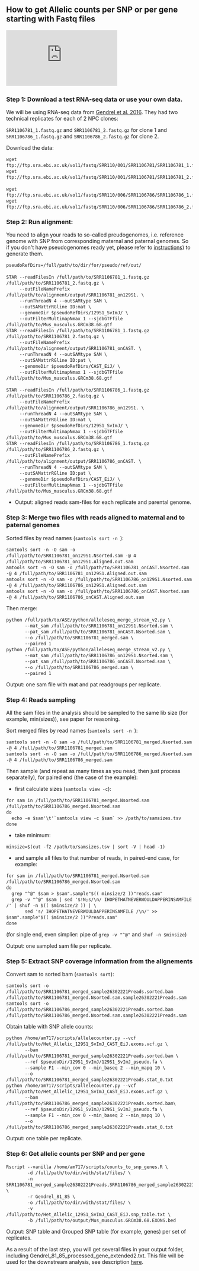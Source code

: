 ## How to get Allelic counts per SNP or per gene starting with Fastq files

![scheme](https://github.com/gimelbrantlab/ASE/blob/master/markdown/pipeline_alignment.pdf)

### Step 1: Download a test RNA-seq data or use your own data.

We will be using RNA-seq data from [Gendrel et al. 2016](https://www.ncbi.nlm.nih.gov/pubmed/27101886). They had two technical replicates for each of 2 NPC clones: 

`SRR1106781_1.fastq.gz` and `SRR1106781_2.fastq.gz` for clone 1 and `SRR1106786_1.fastq.gz` and `SRR1106786_2.fastq.gz` for clone 2.

Download the data:

```
wget ftp://ftp.sra.ebi.ac.uk/vol1/fastq/SRR110/001/SRR1106781/SRR1106781_1.fastq.gz 
wget ftp://ftp.sra.ebi.ac.uk/vol1/fastq/SRR110/001/SRR1106781/SRR1106781_2.fastq.gz

wget ftp://ftp.sra.ebi.ac.uk/vol1/fastq/SRR110/006/SRR1106786/SRR1106786_1.fastq.gz
wget ftp://ftp.sra.ebi.ac.uk/vol1/fastq/SRR110/006/SRR1106786/SRR1106786_2.fastq.gz
```
### Step 2: Run alignment:

You need to align your reads to so-called preudogenomes, i.e. reference genome with SNP from corresponding maternal and paternal genomes. So if you don't have pseudogenomes ready yet, please refer to [instructions](https://github.com/gimelbrantlab/ASE/blob/master/GenomePreparation.md)) to generate them.

```
pseudoRefDirs=/full/path/to/dir/for/pseudo/ref/out/

STAR --readFilesIn /full/path/to/SRR1106781_1.fastq.gz /full/path/to/SRR1106781_2.fastq.gz \
     --outFileNamePrefix /full/path/to/alignment/output/SRR1106781_on129S1. \
     --runThreadN 4 --outSAMtype SAM \
     --outSAMattrRGline ID:mat \
     --genomeDir $pseudoRefDirs/129S1_SvImJ/ \
     --outFilterMultimapNmax 1 --sjdbGTFfile /full/path/to/Mus_musculus.GRCm38.68.gtf
STAR --readFilesIn /full/path/to/SRR1106781_1.fastq.gz /full/path/to/SRR1106781_2.fastq.gz \
     --outFileNamePrefix /full/path/to/alignment/output/SRR1106781_onCAST. \
     --runThreadN 4 --outSAMtype SAM \
     --outSAMattrRGline ID:pat \
     --genomeDir $pseudoRefDirs/CAST_EiJ/ \
     --outFilterMultimapNmax 1 --sjdbGTFfile /full/path/to/Mus_musculus.GRCm38.68.gtf
     
STAR --readFilesIn /full/path/to/SRR1106786_1.fastq.gz /full/path/to/SRR1106786_2.fastq.gz \
     --outFileNamePrefix /full/path/to/alignment/output/SRR1106786_on129S1. \
     --runThreadN 4 --outSAMtype SAM \
     --outSAMattrRGline ID:mat \
     --genomeDir $pseudoRefDirs/129S1_SvImJ/ \
     --outFilterMultimapNmax 1 --sjdbGTFfile /full/path/to/Mus_musculus.GRCm38.68.gtf
STAR --readFilesIn /full/path/to/SRR1106786_1.fastq.gz /full/path/to/SRR1106786_2.fastq.gz \
     --outFileNamePrefix /full/path/to/alignment/output/SRR1106786_onCAST. \
     --runThreadN 4 --outSAMtype SAM \
     --outSAMattrRGline ID:pat \
     --genomeDir $pseudoRefDirs/CAST_EiJ/ \
     --outFilterMultimapNmax 1 --sjdbGTFfile /full/path/to/Mus_musculus.GRCm38.68.gtf
```

* Output: aligned reads sam-files for each replicate and parental genome.

### Step 3: Merge two files with reads aligned to maternal and to paternal genomes

Sorted files by read names (`samtools sort -n `):
```
samtools sort -n -O sam -o /full/path/to/SRR1106781_on129S1.Nsorted.sam -@ 4 /full/path/to/SRR1106781_on129S1.Aligned.out.sam
amtools sort -n -O sam -o /full/path/to/SRR1106781_onCAST.Nsorted.sam -@ 4 /full/path/to/SRR1106781_on129S1.Aligned.out.sam
amtools sort -n -O sam -o /full/path/to/SRR1106786_on129S1.Nsorted.sam -@ 4 /full/path/to/SRR1106786_on129S1.Aligned.out.sam
amtools sort -n -O sam -o /full/path/to/SRR1106786_onCAST.Nsorted.sam -@ 4 /full/path/to/SRR1106786_onCAST.Aligned.out.sam
```
Then merge:
```
python /full/path/to/ASE/python/alleleseq_merge_stream_v2.py \ 
       --mat_sam /full/path/to/SRR1106781_on129S1.Nsorted.sam \
       --pat_sam /full/path/to/SRR1106781_onCAST.Nsorted.sam \
       --o /full/path/to/SRR1106781_merged.sam \
       --paired 1
python /full/path/to/ASE/python/alleleseq_merge_stream_v2.py \ 
       --mat_sam /full/path/to/SRR1106786_on129S1.Nsorted.sam \
       --pat_sam /full/path/to/SRR1106786_onCAST.Nsorted.sam \
       --o /full/path/to/SRR1106786_merged.sam \
       --paired 1
```
Output: one sam file with mat and pat readgroups per replicate.

### Step 4: Reads sampling

All the sam files in the analysis should be sampled to the same lib size (for example, min(sizes)), see paper for reasoning.

Sort merged files by read names (`samtools sort -n `):
```
samtools sort -n -O sam -o /full/path/to/SRR1106781_merged.Nsorted.sam -@ 4 /full/path/to/SRR1106781_merged.sam
samtools sort -n -O sam -o /full/path/to/SRR1106786_merged.Nsorted.sam -@ 4 /full/path/to/SRR1106786_merged.sam
```
Then sample (and repeat as many times as you nead, then just process separatelly), for paired end (the case of the example):
* first calculate sizes (`samtools view -c`):
```
for sam in /full/path/to/SRR1106781_merged.Nsorted.sam /full/path/to/SRR1106786_merged.Nsorted.sam
do
  echo -e $sam'\t'`samtools view -c $sam` >> /path/to/samsizes.tsv
done
```

* take minimum: 

```
minsize=$(cut -f2 /path/to/samsizes.tsv | sort -V | head -1)
```

* and sample all files to that number of reads, in paired-end case, for example:

```
for sam in /full/path/to/SRR1106781_merged.Nsorted.sam /full/path/to/SRR1106786_merged.Nsorted.sam
do
  grep "^@" $sam > $sam".sample"$(( minsize/2 ))"reads.sam"
  grep -v "^@" $sam | sed '$!N;s/\n/ IHOPETHATNEVERWOULDAPPERINSAMFILE /' | shuf -n $(( $minsize/2 )) | \
       sed 's/ IHOPETHATNEVERWOULDAPPERINSAMFILE /\n/' >> $sam".sample"$(( $minsize/2 ))"Preads.sam"
done
```

(for single end, even simplier: pipe of `grep -v "^@"` and `shuf -n $minsize`)

Output: one sampled sam file per replicate.

### Step 5: Extract SNP coverage information from the alignements

Convert sam to sorted bam (`samtools sort`):
```
samtools sort -o /full/path/to/SRR1106781_merged_sample26302221Preads.sorted.bam /full/path/to/SRR1106781_merged.Nsorted.sam.sample26302221Preads.sam
samtools sort -o /full/path/to/SRR1106786_merged_sample26302221Preads.sorted.bam /full/path/to/SRR1106786_merged.Nsorted.sam.sample26302221Preads.sam
```

Obtain table with SNP allele counts:
```
python /home/am717/scripts/allelecounter.py --vcf /full/path/to/Het_Allelic_129S1_SvImJ_CAST_EiJ.exons.vcf.gz \
       --bam /full/path/to/SRR1106781_merged_sample26302221Preads.sorted.bam \
       --ref $pseudoDir/129S1_SvImJ/129S1_SvImJ_pseudo.fa \
       --sample F1 --min_cov 0 --min_baseq 2 --min_mapq 10 \
       --o /full/path/to/SRR1106781_merged_sample26302221Preads.stat_0.txt
python /home/am717/scripts/allelecounter.py --vcf /full/path/to/Het_Allelic_129S1_SvImJ_CAST_EiJ.exons.vcf.gz \
       --bam /full/path/to/SRR1106786_merged_sample26302221Preads.sorted.bam\
       --ref $pseudoDir/129S1_SvImJ/129S1_SvImJ_pseudo.fa \
       --sample F1 --min_cov 0 --min_baseq 2 --min_mapq 10 \
       --o /full/path/to/SRR1106786_merged_sample26302221Preads.stat_0.txt
```

Output: one table per replicate.

### Step 6: Get allelic counts per SNP and per gene

```
Rscript --vanilla /home/am717/scripts/counts_to_snp_genes.R \ 
        -d /full/path/to/dir/with/stat/files/ \
        -n SRR1106781_merged_sample26302221Preads,SRR1106786_merged_sample26302221Preads \
        -r Gendrel_81_85 \
        -o /full/path/to/dir/with/stat/files/ \
        -v /full/path/to/Het_Allelic_129S1_SvImJ_CAST_EiJ.snp_table.txt \
        -b /full/path/to/output/Mus_musculus.GRCm38.68.EXONS.bed 
```

Output: SNP table and Grouped SNP table (for example, genes) per set of replicates.


As a result of the last step, you will get several files in your output folder, including Gendrel_81_85_processed_gene_extended2.txt. This file will be used for the downstream analysis, see description [here](https://github.com/gimelbrantlab/ASE/blob/master/markdown/manual.md).
